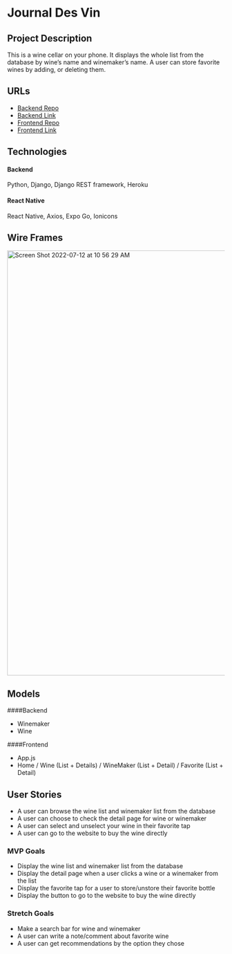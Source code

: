 # Journal Des Vin

## Project Description

This is a wine cellar on your phone. It displays the whole list from the database by wine’s name and winemaker’s name. A user can store favorite wines by adding, or deleting them.

## URLs

- [Backend Repo](https://github.com/Bom-dev/journal_des_vin_back)
- [Backend Link](https://journal-des-vin.herokuapp.com/)
- [Frontend Repo](https://github.com/Bom-dev/journal_des_vin)
- [Frontend Link]()

## Technologies

#### Backend

Python, Django, Django REST framework, Heroku

#### React Native

React Native, Axios, Expo Go, Ionicons

## Wire Frames

<img width="983" alt="Screen Shot 2022-07-12 at 10 56 29 AM" src="https://media.git.generalassemb.ly/user/42781/files/1bb822a9-e57c-4c14-9e6e-7f1436a213bf">

## Models

####Backend

- Winemaker
- Wine

####Frontend

- App.js
- Home / Wine (List + Details) / WineMaker (List + Detail) / Favorite (List + Detail)

## User Stories

- A user can browse the wine list and winemaker list from the database
- A user can choose to check the detail page for wine or winemaker
- A user can select and unselect your wine in their favorite tap
- A user can go to the website to buy the wine directly

### MVP Goals

- Display the wine list and winemaker list from the database
- Display the detail page when a user clicks a wine or a winemaker from the list
- Display the favorite tap for a user to store/unstore their favorite bottle
- Display the button to go to the website to buy the wine directly

### Stretch Goals

- Make a search bar for wine and winemaker
- A user can write a note/comment about favorite wine
- A user can get recommendations by the option they chose
